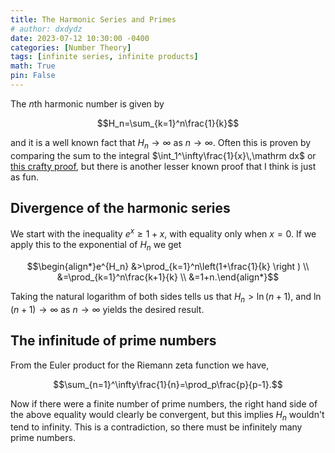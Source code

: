 ```yaml
---
title: The Harmonic Series and Primes
# author: dxdydz
date: 2023-07-12 10:30:00 -0400
categories: [Number Theory]
tags: [infinite series, infinite products]
math: True
pin: False
---
```


The $n\text{th}$ harmonic number is given by

$$H_n=\sum_{k=1}^n\frac{1}{k}$$

and it is a well known fact that $H_n\to\infty$ as $n\to\infty$. Often this is proven by comparing the sum to the integral $\int_1^\infty\frac{1}{x}\,\mathrm dx$ or [this crafty proof](https://proofwiki.org/wiki/Harmonic_Series_is_Divergent#Proof_1), but there is another lesser known proof that I think is just as fun.

## Divergence of the harmonic series

We start with the inequality $e^x\geq1+x$, with equality only when $x=0$. If we apply this to the exponential of $H_n$ we get

$$\begin{align*}e^{H_n} &>\prod_{k=1}^n\left(1+\frac{1}{k} \right ) \\  &=\prod_{k=1}^n\frac{k+1}{k} \\  &=1+n.\end{align*}$$

Taking the natural logarithm of both sides tells us that $H_n>\ln(n+1)$, and $\ln(n+1)\to\infty$ as $n\to\infty$ yields the desired result.

## The infinitude of prime numbers

From the Euler product for the Riemann zeta function we have,

$$\sum_{n=1}^\infty\frac{1}{n}=\prod_p\frac{p}{p-1}.$$

Now if there were a finite number of prime numbers, the right hand side of the above equality would clearly be convergent, but this implies $H_n$ wouldn't tend to infinity. This is a contradiction, so there must be infinitely many prime numbers.